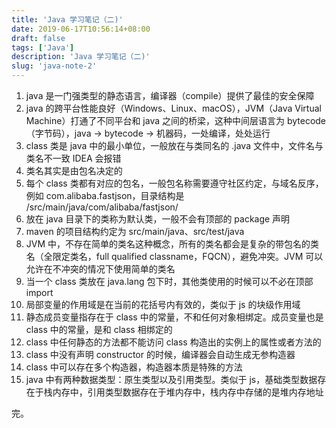 ```yaml
---
title: 'Java 学习笔记（二)'
date: 2019-06-17T10:56:14+08:00
draft: false
tags: ['Java']
description: 'Java 学习笔记（二)'
slug: 'java-note-2'
---
```


1. java 是一门强类型的静态语言，编译器（compile）提供了最佳的安全保障
2. java 的跨平台性能良好（Windows、Linux、macOS），JVM（Java Virtual Machine）打通了不同平台和 java 之间的桥梁，这种中间层语言为 bytecode （字节码），java -> bytecode -> 机器码，一处编译，处处运行
3. class 类是 java 中的最小单位，一般放在与类同名的 .java 文件中，文件名与类名不一致 IDEA 会报错
4. 类名其实是由包名决定的
5. 每个 class 类都有对应的包名，一般包名称需要遵守社区约定，与域名反序，例如 com.alibaba.fastjson，目录结构是 /src/main/java/com/alibaba/fastjson/
6. 放在 java 目录下的类称为默认类，一般不会有顶部的 package 声明
7. maven 的项目结构约定为 src/main/java、src/test/java
8. JVM 中，不存在简单的类名这种概念，所有的类名都会是复杂的带包名的类名（全限定类名，full qualified classname，FQCN），避免冲突。JVM 可以允许在不冲突的情况下使用简单的类名
9. 当一个 class 类放在 java.lang 包下时，其他类使用的时候可以不必在顶部 import
10. 局部变量的作用域是在当前的花括号内有效的，类似于 js 的块级作用域
11. 静态成员变量指存在于 class 中的常量，不和任何对象相绑定。成员变量也是 class 中的常量，是和 class 相绑定的
12. class 中任何静态的方法都不能访问 class 构造出的实例上的属性或者方法的
13. class 中没有声明 constructor 的时候，编译器会自动生成无参构造器
14. class 中可以存在多个构造器，构造器本质是特殊的方法
15. java 中有两种数据类型：原生类型以及引用类型。类似于 js，基础类型数据存在于栈内存中，引用类型数据存在于堆内存中，栈内存中存储的是堆内存地址

完。
